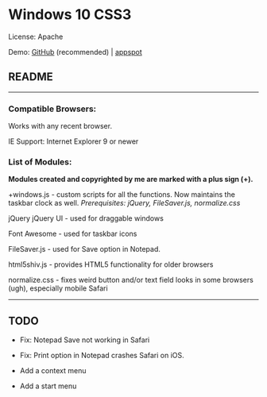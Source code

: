 # Windows 10 CSS3
License: Apache

Demo: [GitHub](https://nitinseshadri.github.io/win10css/) (recommended) | [appspot](http://win10css.appspot.com)

## README

---

### **Compatible Browsers:** 

Works with any recent browser.

IE Support: Internet Explorer 9 or newer

### **List of Modules:** 

**Modules created and copyrighted by me are marked with a plus sign (+).**

+windows.js - custom scripts for all the functions. Now maintains the taskbar clock as well.
*Prerequisites: jQuery, FileSaver.js, normalize.css*

jQuery
jQuery UI - used for draggable windows

Font Awesome - used for taskbar icons

FileSaver.js - used for Save option in Notepad.

html5shiv.js - provides HTML5 functionality for older browsers

normalize.css - fixes weird button and/or text field looks in some browsers (ugh), especially mobile Safari

---

## TODO

- Fix: Notepad Save not working in Safari 
- Fix: Print option in Notepad crashes Safari on iOS.

- Add a context menu
- Add a start menu
